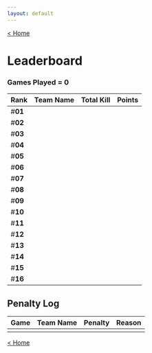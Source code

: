 ```yaml
---
layout: default
---
```


[< Home](https://kanziebub.github.io/SurvivalProtocol/)

# **Leaderboard**

### Games Played = 0

|  Rank  | **Team Name**         | Total Kill | **Points** |
|:-------|:----------------------|:-----------|:-----------|
| #**01** |                       |            |            |
| #**02** |                       |            |            |
| #**03** |                       |            |            |
| #**04** |                       |            |            |
| #**05** |                       |            |            |
| #**06** |                       |            |            |
| #**07** |                       |            |            |
| #**08** |                       |            |            |
| #**09** |                       |            |            |
| #**10** |                       |            |            |
| #**11** |                       |            |            |
| #**12** |                       |            |            |
| #**13** |                       |            |            |
| #**14** |                       |            |            |
| #**15** |                       |            |            |
| #**16** |                       |            |            |

## Penalty Log

|  Game  | Team Name | Penalty | Reason                |
|:-------|:----------|:--------|:----------------------|
|        |           |         |                       |

[< Home](https://kanziebub.github.io/SurvivalProtocol/)